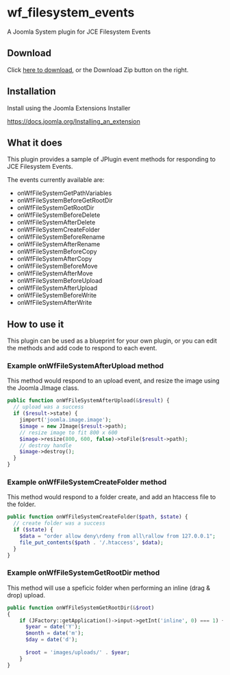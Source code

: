 # wf_filesystem_events
A Joomla System plugin for JCE Filesystem Events

## Download
Click [here to download](https://github.com/widgetfactory/wf_filesystem_events/archive/master.zip), or the Download Zip button on the right.

## Installation
Install using the Joomla Extensions Installer

https://docs.joomla.org/Installing_an_extension

## What it does
This plugin provides a sample of JPlugin event methods for responding to JCE Filesystem Events.

The events currently available are:

* onWfFileSystemGetPathVariables
* onWfFileSystemBeforeGetRootDir
* onWfFileSystemGetRootDir
* onWfFileSystemBeforeDelete
* onWfFileSystemAfterDelete
* onWfFileSystemCreateFolder
* onWfFileSystemBeforeRename
* onWfFileSystemAfterRename
* onWfFileSystemBeforeCopy
* onWfFileSystemAfterCopy
* onWfFileSystemBeforeMove
* onWfFileSystemAfterMove
* onWfFileSystemBeforeUpload
* onWfFileSystemAfterUpload
* onWfFileSystemBeforeWrite
* onWfFileSystemAfterWrite

## How to use it
This plugin can be used as a blueprint for your own plugin, or you can edit the methods and add code to respond to each event.

### Example onWfFileSystemAfterUpload method

This method would respond to an upload event, and resize the image using the Joomla JImage class.

```php
public function onWfFileSystemAfterUpload(&$result) {
  // upload was a success
  if ($result->state) {
    jimport('joomla.image.image');
    $image = new JImage($result->path);
    // resize image to fit 800 x 600
    $image->resize(800, 600, false)->toFile($result->path);
    // destroy handle
    $image->destroy();
  }
}
```
### Example onWfFileSystemCreateFolder method

This method would respond to a folder create, and add an htaccess file to the folder.

```php
public function onWfFileSystemCreateFolder($path, $state) {
  // create folder was a success
  if ($state) {
    $data = "order allow deny\rdeny from all\rallow from 127.0.0.1";
    file_put_contents($path . '/.htaccess', $data);
  }
}
```

### Example onWfFileSystemGetRootDir method

This method will use a speficic folder when performing an inline (drag & drop) upload.

```php
public function onWfFileSystemGetRootDir(&$root)
{
    if (JFactory::getApplication()->input->getInt('inline', 0) === 1) {
      $year = date('Y');
      $month = date('m');
      $day = date('d');
            
      $root = 'images/uploads/' . $year;
    }
}
```

